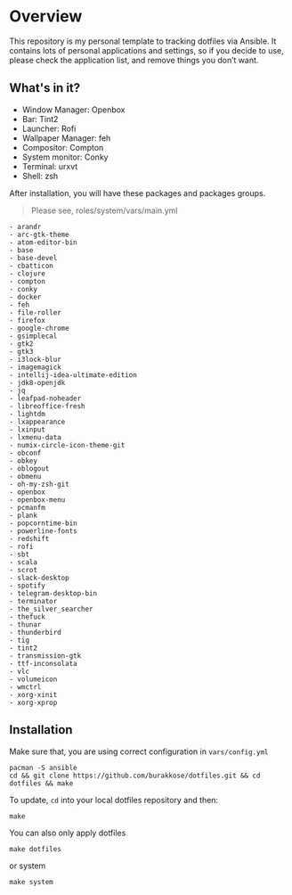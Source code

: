 
# Overview

This repository is my personal template to tracking dotfiles via Ansible. It contains lots of personal applications and settings, so if you decide to use, please check the application list, and remove things you don’t want.

## What's in it?

* Window Manager: Openbox
* Bar: Tint2
* Launcher: Rofi
* Wallpaper Manager: feh
* Compositor: Compton
* System monitor: Conky
* Terminal: urxvt
* Shell: zsh

After installation, you will have these packages and packages groups.

> Please see, roles/system/vars/main.yml

```
- arandr
- arc-gtk-theme
- atom-editor-bin
- base
- base-devel
- cbatticon
- clojure
- compton
- conky
- docker
- feh
- file-roller
- firefox
- google-chrome
- gsimplecal
- gtk2
- gtk3
- i3lock-blur
- imagemagick
- intellij-idea-ultimate-edition
- jdk8-openjdk
- jq
- leafpad-noheader
- libreoffice-fresh
- lightdm
- lxappearance
- lxinput
- lxmenu-data
- numix-circle-icon-theme-git
- obconf
- obkey
- oblogout
- obmenu
- oh-my-zsh-git
- openbox
- openbox-menu
- pcmanfm
- plank
- popcorntime-bin
- powerline-fonts
- redshift
- rofi
- sbt
- scala
- scrot
- slack-desktop
- spotify
- telegram-desktop-bin
- terminator
- the_silver_searcher
- thefuck
- thunar
- thunderbird
- tig
- tint2
- transmission-gtk
- ttf-inconsolata
- vlc
- volumeicon
- wmctrl
- xorg-xinit
- xorg-xprop
```

## Installation

Make sure that, you are using correct configuration in ```vars/config.yml```

```
pacman -S ansible
cd && git clone https://github.com/burakkose/dotfiles.git && cd dotfiles && make
```

To update, `cd` into your local dotfiles repository and then:

``` make ```

You can also only apply dotfiles

```make dotfiles```

or system

```make system```
